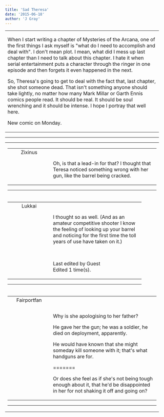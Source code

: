 ```yaml
---
title: 'Sad Theresa'
date: '2015-06-18'
author: 'J Gray'
---
```


<div>
<!-- Main content here -->
<table border="0" class="post"><tbody><tr><td>
   
   <div class="post_body">
       <p>When I start writing a chapter of Mysteries of the Arcana, one of the first things I ask myself is "what do I need to accomplish and deal with". I don't mean plot. I mean, what did I mess up last chapter than I need to talk about this chapter. I hate it when serial entertainment puts a character through the ringer in one episode and then forgets it even happened in the next.</p><p>So, Theresa's going to get to deal with the fact that, last chapter, she shot someone dead. That isn't something anyone should take lightly, no matter how many Mark Millar or Garth Ennis comics people read. It should be real. It should be soul wrenching and it should be intense. I hope I portray that well here.</p><p>New comic on Monday.</p>
   </div>
   </td></tr>
   </tbody></table><hr><table style="width:100%; border:0;" class="comment_table"><tbody><tr><td width="100%"><a name=""> </a><div style="width:100%;" class="comment"><table border="0" width="100%"><tbody><tr><td align="center" valign="top" width="125">
<span class="comment_title"><center>Zixinus<br></center><a name="2033">&nbsp;</a></span><br>
<center><img src="https://www.gravatar.com/avatar.php?gravatar_id=462eff9473a69fefa218799ac2bc3544&amp;default=http%3A%2F%2Fmysteriesofthearcana.com%2Ftemplates%2Fmain%2Fimages%2Favatar.gif&amp;size=80&amp;rating=g" border="0" alt=""></center>
</td>
<td valign="top">


<p class="comment_text"> </p><p class="comment_text"><br> Oh, is that a lead-in for that? I thought that Teresa noticed something wrong with her gun, like the barrel being cracked.<br></p>
 

</td></tr></tbody></table>
<hr></div></td></tr><tr><td width="100%"><a name=""> </a><div style="width:90%;" class="comment2"><table border="0" width="100%"><tbody><tr><td align="center" valign="top" width="125">
<span class="comment_title"><center>Lukkai<br></center><a name="2035">&nbsp;</a></span><br>
<center><img src="https://www.gravatar.com/avatar.php?gravatar_id=e01e7833e9dba61f3f3d11328040f997&amp;default=http%3A%2F%2Fmysteriesofthearcana.com%2Ftemplates%2Fmain%2Fimages%2Favatar.gif&amp;size=80&amp;rating=g" border="0" alt=""></center>
</td>
<td valign="top">


<p class="comment_text"> </p><p class="comment_text"><br> I thought so as well. (And as an amateur competitive shooter I know the feeling of looking up your barrel and noticing for the first time the toll years of use have taken on it.)<br></p><br><p class="comment_info">Last edited by Guest<br>Edited 1 time(s).</p>
 

</td></tr></tbody></table>
<hr></div></td></tr><tr><td width="100%"><a name=""> </a><div style="width:100%;" class="comment"><table border="0" width="100%"><tbody><tr><td align="center" valign="top" width="125">
<span class="comment_title"><center>Fairportfan<br></center><a name="2036">&nbsp;</a></span><br>
<center><img src="https://www.gravatar.com/avatar.php?gravatar_id=e993a1f35e0339a50a7ec5148aaf81d4&amp;default=http%3A%2F%2Fmysteriesofthearcana.com%2Ftemplates%2Fmain%2Fimages%2Favatar.gif&amp;size=80&amp;rating=g" border="0" alt=""></center>
</td>
<td valign="top">


<p class="comment_text"> </p><p class="comment_text"><br> </p><p>Why is she apologising to her father?</p><p>He gave her the gun; he was a soldier, he died on deployment, apparently.</p><p>He would have known that she might someday kill someone with it; that's what handguns are for.</p><p>=======</p><p>Or does she feel as if she's not being tough enough about it, that he'd be disappointed in her for not shaking it off and going on?</p>
 

</td></tr></tbody></table>
<hr></div></td></tr></tbody></table>
<!-- End main content -->
              </div>
